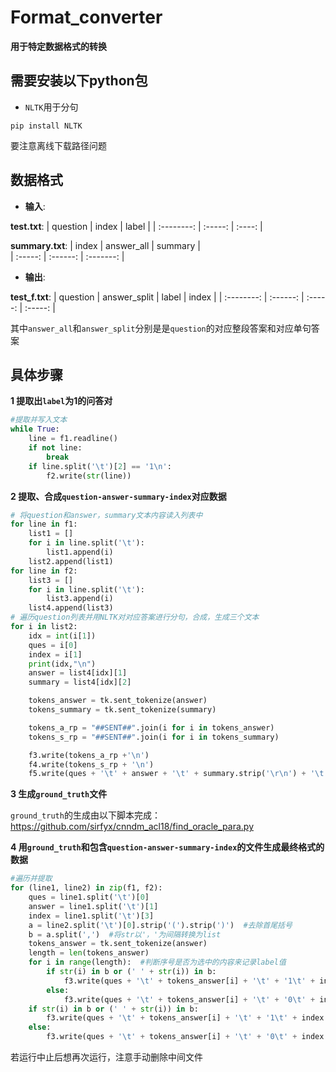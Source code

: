 # Format_converter
**用于特定数据格式的转换**
## 需要安装以下python包
+ `NLTK`用于分句
```
pip install NLTK
```
要注意离线下载路径问题

## 数据格式
+ **输入**:

**test.txt**:
| question | index | label |
| :--------: | :-----: | :----: |

**summary.txt**:
| index | answer_all | summary |  
| :-----: | :------: | :-------: |
+ **输出**:

**test_f.txt**:
| question | answer_split | label | index |
| :--------: | :------: | :-----: | :-----: |

其中`answer_all`和`answer_split`分别是是`question`的对应整段答案和对应单句答案  

## 具体步骤	
**1 提取出`label`为1的问答对**  
```python
#提取并写入文本
while True:
    line = f1.readline()
    if not line:
        break
    if line.split('\t')[2] == '1\n':
        f2.write(str(line))
```
**2 提取、合成`question-answer-summary-index`对应数据**
```python
# 将question和answer，summary文本内容读入列表中
for line in f1:
    list1 = []
    for i in line.split('\t'):
        list1.append(i)
    list2.append(list1)
for line in f2:
    list3 = []
    for i in line.split('\t'):
        list3.append(i)
    list4.append(list3)
# 遍历question列表并用NLTK对对应答案进行分句，合成，生成三个文本
for i in list2: 
    idx = int(i[1])
    ques = i[0]
    index = i[1]
    print(idx,"\n")
    answer = list4[idx][1]
    summary = list4[idx][2]

    tokens_answer = tk.sent_tokenize(answer)
    tokens_summary = tk.sent_tokenize(summary)

    tokens_a_rp = "##SENT##".join(i for i in tokens_answer)
    tokens_s_rp = "##SENT##".join(i for i in tokens_summary)

    f3.write(tokens_a_rp +'\n')
    f4.write(tokens_s_rp + '\n')
    f5.write(ques + '\t' + answer + '\t' + summary.strip('\r\n') + '\t' + index + '\n')
```
**3 生成`ground_truth`文件**  

`ground_truth`的生成由以下脚本完成：https://github.com/sirfyx/cnndm_acl18/find_oracle_para.py  

**4 用`ground_truth`和包含`question-answer-summary-index`的文件生成最终格式的数据**
```python
#遍历并提取
for (line1, line2) in zip(f1, f2):
    ques = line1.split('\t')[0]
    answer = line1.split('\t')[1]
    index = line1.split('\t')[3]
    a = line2.split('\t')[0].strip('(').strip(')')  #去除首尾括号
    b = a.split(',')  #将str以'，'为间隔转换为list
    tokens_answer = tk.sent_tokenize(answer)
    length = len(tokens_answer)
    for i in range(length):  #判断序号是否为选中的内容来记录label值
        if str(i) in b or (' ' + str(i)) in b:
            f3.write(ques + '\t' + tokens_answer[i] + '\t' + '1\t' + index.strip('\r\n') + '\n')
        else:
            f3.write(ques + '\t' + tokens_answer[i] + '\t' + '0\t' + index.strip('\r\n') + '\n')
    if str(i) in b or (' ' + str(i)) in b:
        f3.write(ques + '\t' + tokens_answer[i] + '\t' + '1\t' + index.strip('\r\n') + '\n')
    else:
        f3.write(ques + '\t' + tokens_answer[i] + '\t' + '0\t' + index.strip('\r\n') + '\n')
```
若运行中止后想再次运行，注意手动删除中间文件
